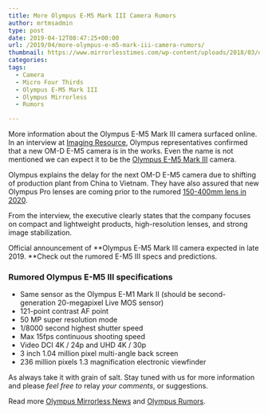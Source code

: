```yaml
---
title: More Olympus E-M5 Mark III Camera Rumors
author: mrtmsadmin
type: post
date: 2019-04-12T08:47:25+00:00
url: /2019/04/more-olympus-e-m5-mark-iii-camera-rumors/
thumbnail: https://www.mirrorlesstimes.com/wp-content/uploads/2018/03/olympus-e-m5-mark-iii-camera-coming-at-photokina-2018.jpg
categories:
tags:
  - Camera
  - Micro Four Thirds
  - Olympus E-M5 Mark III
  - Olympus Mirrorless
  - Rumors

---
```

More information about the Olympus E-M5 Mark III camera surfaced online. In an interview at <a href="https://www.imaging-resource.com/news/2019/03/04/olympus-qa-cpplus-2019-finally-why-e-m5-iii-running-late-why-not-to-worry" target="_blank" rel="follow external noopener noreferrer" data-wpel-link="external">Imaging Resource</a>, Olympus representatives confirmed that a new OM-D E-M5 camera is in the works. Even the name is not mentioned we can expect it to be the <a href="https://www.mirrorlesstimes.com/tags/olympus-e-m5-mark-iii/" target="_blank" rel="noopener">Olympus E-M5 Mark III</a> camera.

Olympus explains the delay for the next OM-D E-M5 camera due to shifting of production plant from China to Vietnam. They have also assured that new Olympus Pro lenses are coming prior to the rumored [150-400mm lens in 2020][1].<!--more-->

From the interview, the executive clearly states that the company focuses on compact and lightweight products, high-resolution lenses, and strong image stabilization.

Official announcement of **Olympus E-M5 Mark III camera expected in late 2019. **Check out the rumored E-M5 III specs and predictions.

### Rumored Olympus E-M5 III specifications

  * Same sensor as the Olympus E-M1 Mark II (should be second-generation 20-megapixel Live MOS sensor)
  * 121-point contrast AF point
  * 50 MP super resolution mode
  * 1/8000 second highest shutter speed
  * Max 15fps continuous shooting speed
  * Video DCI 4K / 24p and UHD 4K / 30p
  * 3 inch 1.04 million pixel multi-angle back screen
  * 236 million pixels 1.3 magnification electronic viewfinder

As always take it with grain of salt. Stay tuned with us for more information and please _feel free to_ relay _your comments_, or suggestions.

Read more [Olympus Mirrorless News][2] and <a href="https://www.dailycameranews.com/tag/olympus-rumors/" target="_blank" rel="noopener">Olympus Rumors</a>.

 [1]: https://www.dailycameranews.com/2019/01/olympus-150-400mm-f4-5-pro-lens-with-built-in-1-25x-teleconverter/
 [2]: https://www.mirrorlesstimes.com/tags/olympus-mirrorless "Olympus Mirrorless News"